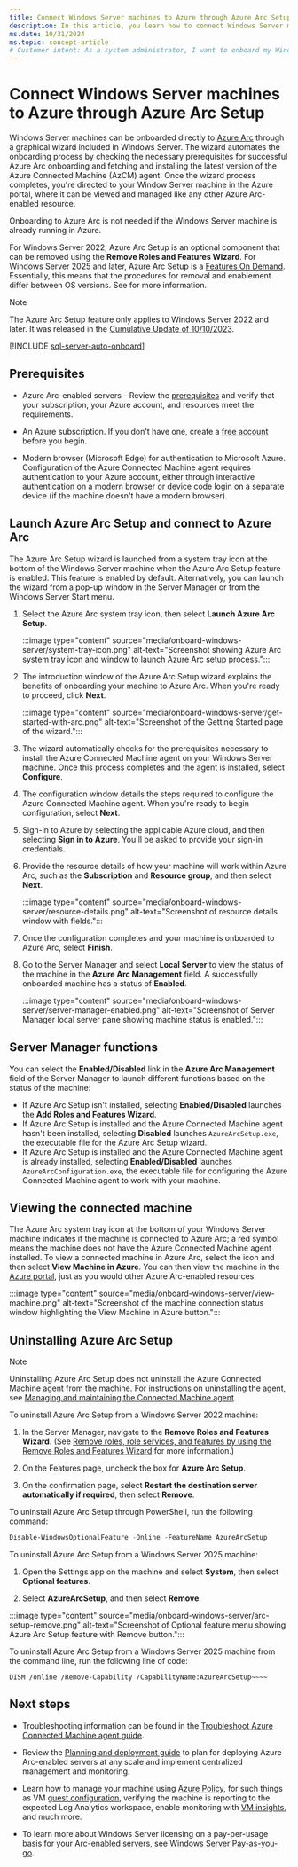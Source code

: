 ```yaml
---
title: Connect Windows Server machines to Azure through Azure Arc Setup
description: In this article, you learn how to connect Windows Server machines to Azure Arc using the built-in Windows Server Azure Arc Setup wizard.
ms.date: 10/31/2024
ms.topic: concept-article
# Customer intent: As a system administrator, I want to onboard my Windows Server machines to Azure Arc using the built-in setup wizard, so that I can manage them as Azure resources and leverage Azure's capabilities for centralized management.
---
```


# Connect Windows Server machines to Azure through Azure Arc Setup

Windows Server machines can be onboarded directly to [Azure Arc](https://azure.microsoft.com/products/azure-arc/) through a graphical wizard included in Windows Server. The wizard automates the onboarding process by checking the necessary prerequisites for successful Azure Arc onboarding and fetching and installing the latest version of the Azure Connected Machine (AzCM) agent. Once the wizard process completes, you're directed to your Window Server machine in the Azure portal, where it can be viewed and managed like any other Azure Arc-enabled resource.

Onboarding to Azure Arc is not needed if the Windows Server machine is already running in Azure.

For Windows Server 2022, Azure Arc Setup is an optional component that can be removed using the **Remove Roles and Features Wizard**. For Windows Server 2025 and later, Azure Arc Setup is a [Features On Demand](/windows-hardware/manufacture/desktop/features-on-demand-v2--capabilities?view=windows-11). Essentially, this means that the procedures for removal and enablement differ between OS versions. See  for more information.

> [!NOTE]
> The Azure Arc Setup feature only applies to Windows Server 2022 and later. It was released in the [Cumulative Update of 10/10/2023](https://support.microsoft.com/en-us/topic/october-10-2023-kb5031364-os-build-20348-2031-7f1d69e7-c468-4566-887a-1902af791bbc).

[!INCLUDE [sql-server-auto-onboard](includes/sql-server-auto-onboard.md)]

## Prerequisites

* Azure Arc-enabled servers - Review the [prerequisites](prerequisites.md) and verify that your subscription, your Azure account, and resources meet the requirements.

* An Azure subscription. If you don't have one, create a [free account](https://azure.microsoft.com/pricing/purchase-options/azure-account?cid=msft_learn) before you begin.

* Modern browser (Microsoft Edge) for authentication to Microsoft Azure. Configuration of the Azure Connected Machine agent requires authentication to your Azure account, either through interactive authentication on a modern browser or device code login on a separate device (if the machine doesn't have a modern browser).

## Launch Azure Arc Setup and connect to Azure Arc

The Azure Arc Setup wizard is launched from a system tray icon at the bottom of the Windows Server machine when the Azure Arc Setup feature is enabled. This feature is enabled by default. Alternatively, you can launch the wizard from a pop-up window in the Server Manager or from the Windows Server Start menu.

1. Select the Azure Arc system tray icon, then select **Launch Azure Arc Setup**.

    :::image type="content" source="media/onboard-windows-server/system-tray-icon.png" alt-text="Screenshot showing Azure Arc system tray icon and window to launch Azure Arc setup process.":::
   
1. The introduction window of the Azure Arc Setup wizard explains the benefits of onboarding your machine to Azure Arc. When you're ready to proceed, click **Next**.

    :::image type="content" source="media/onboard-windows-server/get-started-with-arc.png" alt-text="Screenshot of the Getting Started page of the wizard.":::

1. The wizard automatically checks for the prerequisites necessary to install the Azure Connected Machine agent on your Windows Server machine. Once this process completes and the agent is installed, select **Configure**.

1. The configuration window details the steps required to configure the Azure Connected Machine agent. When you're ready to begin configuration, select **Next**.

1. Sign-in to Azure by selecting the applicable Azure cloud, and then selecting **Sign in to Azure**. You'll be asked to provide your sign-in credentials.

1. Provide the resource details of how your machine will work within Azure Arc, such as the **Subscription** and **Resource group**, and then select **Next**.

    :::image type="content" source="media/onboard-windows-server/resource-details.png" alt-text="Screenshot of resource details window with fields.":::

1. Once the configuration completes and your machine is onboarded to Azure Arc, select **Finish**.

1. Go to the Server Manager and select **Local Server** to view the status of the machine in the **Azure Arc Management** field. A successfully onboarded machine has a status of **Enabled**.

    :::image type="content" source="media/onboard-windows-server/server-manager-enabled.png" alt-text="Screenshot of Server Manager local server pane showing machine status is enabled.":::


## Server Manager functions

You can select the **Enabled/Disabled** link in the **Azure Arc Management** field of the Server Manager to launch different functions based on the status of the machine:

- If Azure Arc Setup isn't installed, selecting **Enabled/Disabled** launches the **Add Roles and Features Wizard**.
- If Azure Arc Setup is installed and the Azure Connected Machine agent hasn't been installed, selecting **Disabled** launches `AzureArcSetup.exe`, the executable file for the Azure Arc Setup wizard.
- If Azure Arc Setup is installed and the Azure Connected Machine agent is already installed, selecting **Enabled/Disabled** launches `AzureArcConfiguration.exe`, the executable file for configuring the Azure Connected Machine agent to work with your machine.
    
## Viewing the connected machine

The Azure Arc system tray icon at the bottom of your Windows Server machine indicates if the machine is connected to Azure Arc; a red symbol means the machine does not have the Azure Connected Machine agent installed. To view a connected machine in Azure Arc, select the icon and then select **View Machine in Azure**. You can then view the machine in the [Azure portal](https://portal.azure.com/), just as you would other Azure Arc-enabled resources.

:::image type="content" source="media/onboard-windows-server/view-machine.png" alt-text="Screenshot of the machine connection status window  highlighting the View Machine in Azure button.":::

## Uninstalling Azure Arc Setup

> [!NOTE]
> Uninstalling Azure Arc Setup does not uninstall the Azure Connected Machine agent from the machine. For instructions on uninstalling the agent, see [Managing and maintaining the Connected Machine agent](manage-agent.md).
>
To uninstall Azure Arc Setup from a Windows Server 2022 machine:

1. In the Server Manager, navigate to the **Remove Roles and Features Wizard**. (See [Remove roles, role services, and features by using the Remove Roles and Features Wizard](/windows-server/administration/server-manager/install-or-uninstall-roles-role-services-or-features#remove-roles-role-services-and-features-by-using-the-remove-roles-and-features-wizard) for more information.)

1. On the Features page, uncheck the box for **Azure Arc Setup**.

1. On the confirmation page, select **Restart the destination server automatically if required**, then select **Remove**.

To uninstall Azure Arc Setup through PowerShell, run the following command:

```powershell
Disable-WindowsOptionalFeature -Online -FeatureName AzureArcSetup
```

To uninstall Azure Arc Setup from a Windows Server 2025 machine:

1. Open the Settings app on the machine and select **System**, then select **Optional features**.

1. Select **AzureArcSetup**, and then select **Remove**.

:::image type="content" source="media/onboard-windows-server/arc-setup-remove.png" alt-text="Screenshot of Optional feature menu showing Azure Arc Setup feature with Remove button.":::

To uninstall Azure Arc Setup from a Windows Server 2025 machine from the command line, run the following line of code:

`DISM /online /Remove-Capability /CapabilityName:AzureArcSetup~~~~`

## Next steps

* Troubleshooting information can be found in the [Troubleshoot Azure Connected Machine agent guide](troubleshoot-agent-onboard.md).

* Review the [Planning and deployment guide](plan-at-scale-deployment.md) to plan for deploying Azure Arc-enabled servers at any scale and implement centralized management and monitoring.

* Learn how to manage your machine using [Azure Policy](/azure/governance/policy/overview), for such things as VM [guest configuration](/azure/governance/machine-configuration/overview), verifying the machine is reporting to the expected Log Analytics workspace, enable monitoring with [VM insights](/azure/azure-monitor/vm/vminsights-enable-policy), and much more.

* To learn more about Windows Server licensing on a pay-per-usage basis for your Arc-enabled servers, see [Windows Server Pay-as-you-go](/windows-server/get-started/windows-server-pay-as-you-go).

